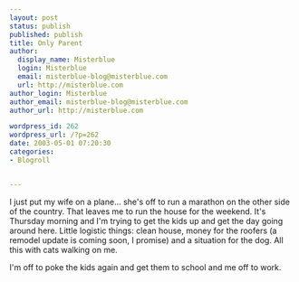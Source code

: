 ```yaml
---
layout: post
status: publish
published: publish
title: Only Parent
author:
  display_name: Misterblue
  login: Misterblue
  email: misterblue-blog@misterblue.com
  url: http://misterblue.com
author_login: Misterblue
author_email: misterblue-blog@misterblue.com
author_url: http://misterblue.com

wordpress_id: 262
wordpress_url: /?p=262
date: 2003-05-01 07:20:30
categories:
- Blogroll


---
```

<p>
I just put my wife on a plane... she's off to run a marathon on the other side of the country.  That leaves me to run the house for the weekend.  It's Thursday morning and I'm trying to get the kids up and get the day going around here.  Little logistic things: clean house, money for the roofers (a remodel update is coming soon, I promise) and a situation for the dog.
All this with cats walking on me.
</p>
<p>
I'm off to poke the kids again and get them to school and me off to work.
</p>
